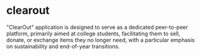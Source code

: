 # clearout
"ClearOut" application is designed to serve as a dedicated peer-to-peer platform, primarily aimed at college students, facilitating them to sell, donate, or exchange items they no longer need, with a particular emphasis on sustainability and end-of-year transitions.
